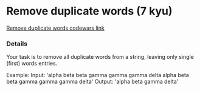 # Remove duplicate words (7 kyu)
[Remove duplicate words codewars link](https://www.codewars.com/kata/5b39e3772ae7545f650000fc)

### Details
Your task is to remove all duplicate words from a string, leaving only single (first) words entries.

Example:
Input:
'alpha beta beta gamma gamma gamma delta alpha beta beta gamma gamma gamma delta'
Output:
'alpha beta gamma delta'